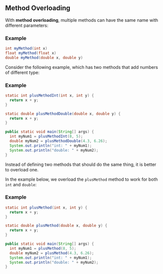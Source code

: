 ## Method Overloading

With **method overloading**, multiple methods can have the same name with different parameters:

### Example

```java
int myMethod(int x)
float myMethod(float x)
double myMethod(double x, double y)
```

Consider the following example, which has two methods that add numbers of different type:

### Example

```java
static int plusMethodInt(int x, int y) {
  return x + y;
}

static double plusMethodDouble(double x, double y) {
  return x + y;
}

public static void main(String[] args) {
  int myNum1 = plusMethodInt(8, 5);
  double myNum2 = plusMethodDouble(4.3, 6.26);
  System.out.println("int: " + myNum1);
  System.out.println("double: " + myNum2);
}
```

Instead of defining two methods that should do the same thing, it is better to overload one.

In the example below, we overload the `plusMethod` method to work for both `int` and `double`:

### Example

```java
static int plusMethod(int x, int y) {
  return x + y;
}

static double plusMethod(double x, double y) {
  return x + y;
}

public static void main(String[] args) {
  int myNum1 = plusMethod(8, 5);
  double myNum2 = plusMethod(4.3, 6.26);
  System.out.println("int: " + myNum1);
  System.out.println("double: " + myNum2);
}
```